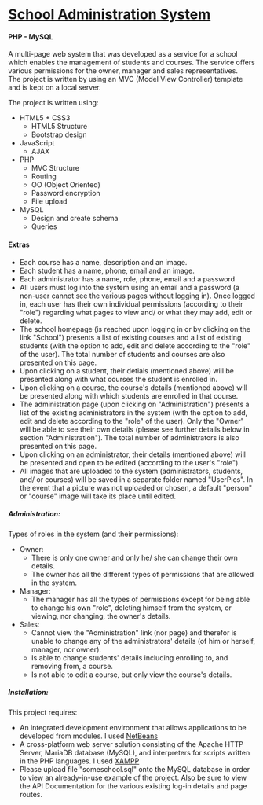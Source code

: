 # [School Administration System](https://onlineschooladministrationsystem.000webhostapp.com/)
#### PHP - MySQL

A multi-page web system that was developed as a service for a school which enables the management of students and courses. The service offers various permissions for the owner, manager and sales representatives.   
The project is written by using an MVC (Model View Controller) template and is kept on a local server. 

The project is written using:

  - HTML5 + CSS3
    - HTML5 Structure
    - Bootstrap design 
  - JavaScript
    - AJAX
  - PHP
    - MVC Structure
    - Routing
    - OO (Object Oriented)
    - Password encryption
    - File upload
  - MySQL
    - Design and create schema
    - Queries

#### Extras
- Each course has a name, description and an image.
- Each student has a name, phone, email and an image.
- Each administrator has a name, role, phone, email and a password
- All users must log into the system using an email and a password (a non-user cannot see the various pages without logging in). Once logged in, each user has their own individual permissions (according to their "role") regarding what pages to view and/ or what they may add, edit or delete.
- The school homepage (is reached upon logging in or by clicking on the link "School") presents a list of existing courses and a list of existing students (with the option to add, edit and delete according to the "role" of the user). The total number of students and courses are also presented on this page. 
- Upon clicking on a student, their detials (mentioned above) will be presented along with what courses the student is enrolled in. 
- Upon clicking on a course, the course's details (mentioned above) will be presented along with which students are enrolled in that course. 
- The administration page (upon clicking on "Administration") presents a list of the existing administrators in the system (with the option to add, edit and delete according to the "role" of the user). Only the "Owner" will be able to see their own details (please see further details below in section "Administration"). The total number of administrators is also presented on this page.
- Upon clicking on an administrator, their details (mentioned above) will be presented and open to be edited (according to the user's "role"). 
- All images that are uploaded to the system (administrators, students, and/ or courses) will be saved in a separate folder named "UserPics". In the event that a picture was not uploaded or chosen, a default "person" or "course" image will take its place until edited.  

##### Administration:
Types of roles in the system (and their permissions):
- Owner: 
  - There is only one owner and only he/ she can change their own details. 
  - The owner has all the different types of permissions that are allowed in the system.
- Manager:
  - The manager has all the types of permissions except for being able to change his own "role", deleting himself from the system, or viewing, nor changing, the owner's details.  
- Sales:
  - Cannot view the "Administration" link (nor page) and therefor is unable to change any of the administrators' details (of him or herself, manager, nor owner). 
  - Is able to change students' details including enrolling to, and removing from, a course.
  - Is not able to edit a course, but only view the course's details. 
    
##### Installation:
This project requires:
- An integrated development environment that allows applications to be developed from modules. I used [NetBeans](https://netbeans.org/)
- A cross-platform web server solution consisting of the Apache HTTP Server, MariaDB database (MySQL), and interpreters for scripts written in the PHP languages. I used [XAMPP](https://www.apachefriends.org/)
- Please upload file "someschool.sql" onto the MySQL database in order to view an already-in-use example of the project. Also be sure to view the API Documentation for the various existing log-in details and page routes. 


 
